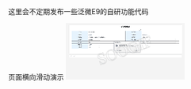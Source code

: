 这里会不定期发布一些泛微E9的自研功能代码

页面横向滑动演示
![页面横向滑动演示](https://github.com/ForeverSmiYng/Ecology_9_Kit/blob/main/%E6%95%88%E6%9E%9C%E6%BC%94%E7%A4%BA/%E9%A1%B5%E9%9D%A2%E6%A8%AA%E5%90%91%E6%BB%91%E5%8A%A8%E6%BC%94%E7%A4%BA.gif)
